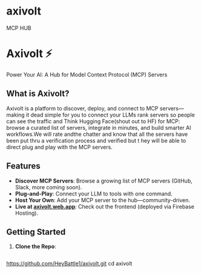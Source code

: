# axivolt
MCP HUB
# Axivolt ⚡

Power Your AI: A Hub for Model Context Protocol (MCP) Servers

## What is Axivolt?

Axivolt is a platform to discover, deploy, and connect to MCP servers—making it dead simple for you to connect your LLMs rank servers so people can 
see the traffic and  Think Hugging Face(shout out to HF) for MCP: browse a curated list of servers, integrate in minutes, and build smarter AI 
workflows.We will rate andthe chatter and know that all the servers have been put thru a verification process and verified but t  hey will be able to 
direct plug and play with the MCP servers.
  
  

## Features

- **Discover MCP Servers**: Browse a growing list of MCP servers (GitHub, Slack, more coming soon).
- **Plug-and-Play**: Connect your LLM to tools with one command.
- **Host Your Own**: Add your MCP server to the hub—community-driven.
- **Live at [axivolt.web.app](https://axivolt.web.app)**: Check out the frontend (deployed via Firebase Hosting).

## Getting Started

1. **Clone the Repo**:
   ```bash
 https://github.com/HeyBattle1/axivolt.git
   cd axivolt
